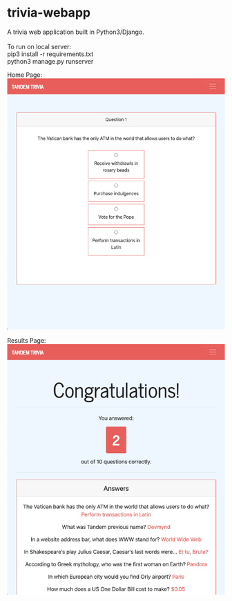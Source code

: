 # trivia-webapp
A trivia web application built in Python3/Django.</br>
</br>
To run on local server:</br>
pip3 install -r requirements.txt</br>
python3 manage.py runserver</br>

Home Page:</br>
![](/trivia/static/question_page.png)

Results Page:</br>
![](/trivia/static/results_page.png)
